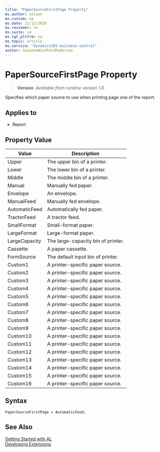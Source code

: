```yaml
---
title: "PaperSourceFirstPage Property"
ms.author: solsen
ms.custom: na
ms.date: 11/12/2020
ms.reviewer: na
ms.suite: na
ms.tgt_pltfrm: na
ms.topic: article
ms.service: "dynamics365-business-central"
author: SusanneWindfeldPedersen
---
```

[//]: # (START>DO_NOT_EDIT)
[//]: # (IMPORTANT:Do not edit any of the content between here and the END>DO_NOT_EDIT.)
[//]: # (Any modifications should be made in the .xml files in the ModernDev repo.)
# PaperSourceFirstPage Property
> **Version**: _Available from runtime version 1.0._

Specifies which paper source to use when printing page one of the report.

## Applies to
-   Report

## Property Value

|Value|Description|
|-----------|---------------------------------------|
|Upper|The upper bin of a printer.|
|Lower|The lower bin of a printer.|
|Middle|The middle bin of a printer.|
|Manual|Manually fed paper.|
|Envelope|An envelope.|
|ManualFeed|Manually fed envelope.|
|AutomaticFeed|Automatically fed paper.|
|TractorFeed|A tractor feed.|
|SmallFormat|Small-format paper.|
|LargeFormat|Large-format paper.|
|LargeCapacity|The large-capacity bin of printer.|
|Cassette|A paper cassette.|
|FormSource|The default input bin of printer.|
|Custom1|A printer-specific paper source.|
|Custom2|A printer-specific paper source.|
|Custom3|A printer-specific paper source.|
|Custom4|A printer-specific paper source.|
|Custom5|A printer-specific paper source.|
|Custom6|A printer-specific paper source.|
|Custom7|A printer-specific paper source.|
|Custom8|A printer-specific paper source.|
|Custom9|A printer-specific paper source.|
|Custom10|A printer-specific paper source.|
|Custom11|A printer-specific paper source.|
|Custom12|A printer-specific paper source.|
|Custom13|A printer-specific paper source.|
|Custom14|A printer-specific paper source.|
|Custom15|A printer-specific paper source.|
|Custom16|A printer-specific paper source.|
[//]: # (IMPORTANT: END>DO_NOT_EDIT)

## Syntax

```AL
PaperSourceFirstPage = AutomaticFeed;
```

## See Also  
[Getting Started with AL](../devenv-get-started.md)  
[Developing Extensions](../devenv-dev-overview.md)  